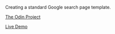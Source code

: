 Creating a standard Google search page template. 

[The Odin Project](https://www.theodinproject.com/)

[Live Demo](https://jlsystem123.github.io/google-homepage/)